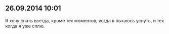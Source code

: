 ## 26.09.2014 10:01

Я хочу спать всегда, кроме тех моментов, когда я пытаюсь уснуть, и тех когда я уже сплю.

